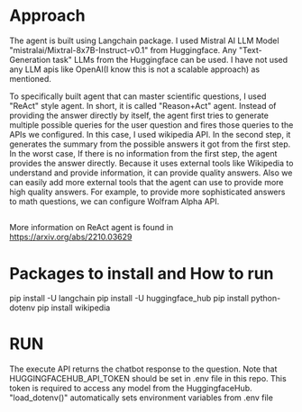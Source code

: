 
# Approach

The agent is built using Langchain package. I used Mistral AI LLM Model "mistralai/Mixtral-8x7B-Instruct-v0.1" from Huggingface. Any "Text-Generation task" LLMs from the Huggingface can be used. I have not used any LLM apis like OpenAI(I know this is not a scalable approach) as mentioned. 

To specifically built agent that can master scientific questions, I used "ReAct" style agent. In short, it is called "Reason+Act" agent. Instead of providing the answer directly by itself, the agent first tries to generate multiple possible queries for the user question and fires those queries to the APIs we configured. In this case, I used wikipedia API. In the second step, it generates the summary from the possible answers it got from the first step. In the worst case, If there is no information from the first step, the agent provides the answer directly. Because it uses external tools like Wikipedia to understand and provide information, it can provide quality answers. Also we can easily add more external tools that the agent can use to provide more high quality answers. For example, to provide more sophisticated answers to math questions, we can configure Wolfram Alpha API. 

##
More information on ReAct agent is found in https://arxiv.org/abs/2210.03629

# Packages to install and How to run
pip install -U langchain
pip install -U huggingface_hub
pip install python-dotenv
pip install wikipedia

# RUN

The execute API returns the chatbot response to the question. Note that HUGGINGFACEHUB_API_TOKEN should be set in .env file in this repo. This token is required to access any model from the HuggingfaceHub. "load_dotenv()" automatically sets environment variables from .env file

